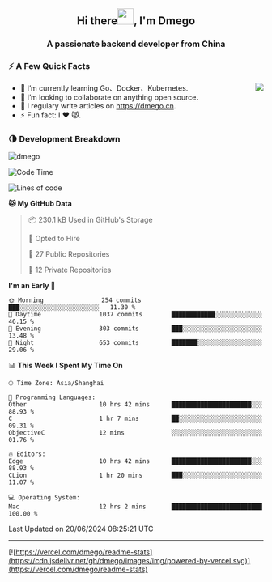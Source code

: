 <h2 align="center">Hi there<img src="https://cdn.jsdelivr.net/gh/dmego/images/img/Hi.gif" height="32" />, I'm Dmego </h2>
<h3 align="center">A passionate backend developer from China</h3>

### ⚡️ A Few Quick Facts

<img align="right" src="https://readme-stats-dmego.vercel.app/api?username=dmego&show_icons=true&icon_color=1573B3&hide_title=true&text_color=718096&bg_color=00000000&hide_border=true"/>

<ul>
    <li> 🌱 I’m currently learning Go、Docker、Kubernetes.</li>
    <li> 👯 I’m looking to collaborate on anything open source.</li>
    <li> 📝 I regulary write articles on <a href="https://dmego.cn">https://dmego.cn</a>.</li>
    <li> ⚡ Fun fact: I ❤️ 😻.</li>
</ul>

### 🌗 Development Breakdown

<img src="https://komarev.com/ghpvc/?username=dmego" alt="dmego" />

<!--START_SECTION:waka-->
![Code Time](http://img.shields.io/badge/Code%20Time-2%2C802%20hrs-blue)

![Lines of code](https://img.shields.io/badge/From%20Hello%20World%20I%27ve%20Written-695.2%20thousand%20lines%20of%20code-blue)

**🐱 My GitHub Data** 

> 📦 230.1 kB Used in GitHub's Storage 
 > 
> 💼 Opted to Hire
 > 
> 📜 27 Public Repositories 
 > 
> 🔑 12 Private Repositories 
 > 
**I'm an Early 🐤** 

```text
🌞 Morning                254 commits         ███░░░░░░░░░░░░░░░░░░░░░░   11.30 % 
🌆 Daytime                1037 commits        ████████████░░░░░░░░░░░░░   46.15 % 
🌃 Evening                303 commits         ███░░░░░░░░░░░░░░░░░░░░░░   13.48 % 
🌙 Night                  653 commits         ███████░░░░░░░░░░░░░░░░░░   29.06 % 
```


📊 **This Week I Spent My Time On** 

```text
🕑︎ Time Zone: Asia/Shanghai

💬 Programming Languages: 
Other                    10 hrs 42 mins      ██████████████████████░░░   88.93 % 
C                        1 hr 7 mins         ██░░░░░░░░░░░░░░░░░░░░░░░   09.31 % 
ObjectiveC               12 mins             ░░░░░░░░░░░░░░░░░░░░░░░░░   01.76 % 

🔥 Editors: 
Edge                     10 hrs 42 mins      ██████████████████████░░░   88.93 % 
CLion                    1 hr 20 mins        ███░░░░░░░░░░░░░░░░░░░░░░   11.07 % 

💻 Operating System: 
Mac                      12 hrs 2 mins       █████████████████████████   100.00 % 
```


 Last Updated on 20/06/2024 08:25:21 UTC
<!--END_SECTION:waka-->

---

[![https://vercel.com/dmego/readme-stats](https://cdn.jsdelivr.net/gh/dmego/images/img/powered-by-vercel.svg)](https://vercel.com/dmego/readme-stats)

